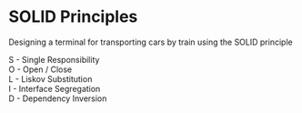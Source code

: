 # SOLID Principles
Designing a terminal for transporting cars by train using the SOLID principle

S - Single Responsibility</br>
O - Open / Close</br>
L - Liskov Substitution</br>
I - Interface Segregation</br>
D - Dependency Inversion
